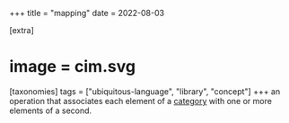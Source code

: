 +++
title = "mapping"
date = 2022-08-03

[extra]
#  image = cim.svg
[taxonomies]
   tags = ["ubiquitous-language", "library", "concept"]
+++
an operation that associates each element of a [category](/library/categories) with one or more elements of a second.